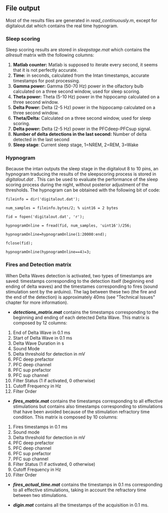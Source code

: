 ## File output

Most of the results files are generated in _read_continuously.m_, except for digitalout.dat which contains the real time hypnogram.

### Sleep scoring
Sleep scoring results are stored in _sleepstage.mat_ which contains the _allresult_ matrix with the following columns:

1. **Matlab counter:** Matlab is supposed to iterate every second, it seems that it is not perfectly accurate.
2. **Time:** in seconds, calculated from the Intan timestamps, accurate timestamps for post processing.
3. **Gamma power:** Gamma (50-70 Hz) power in the olfactory bulb calculated on a three second window, used for sleep scoring.
4. **Theta power:** Theta (5-10 Hz) power in the hippocamp calculated on a three second window.
5. **Delta Power:** Delta (2-5 Hz) power in the hippocamp calculated on a three second window.
6. **Theta/Delta:** Calculated on a three second window, used for sleep scoring.
7. **Delta power:** Delta (2-5 Hz) power in the PFCdeep-PFCsup signal.
8. **Number of delta detections in the last second:** Number of delta detected in the last second
9. **Sleep stage**: Current sleep stage, 1=NREM, 2=REM, 3=Wake

### Hypnogram
Because the intan outputs the sleep stage in the digitalout 8 to 10 pins, an hypnogram traducing the results of the sleepscoring process is stored in _digitalout.dat_ . This can be used to evaluate the performance of the sleep scoring process during the night, without posterior adjustment of the thresholds. The hypnogram can be obtained with the following bit of code:

`fileinfo = dir('digitalout.dat');`

`num_samples = fileinfo.bytes/2; % uint16 = 2 bytes`

`fid = fopen('digitalout.dat', 'r');`

`hypnogramOnline = fread(fid, num_samples, 'uint16')/256;`

`hypnogramOnline=hypnogramOnline(1:20000:end);`

`fclose(fid);`

`hypnogramOnline(hypnogramOnline==4)=3;`

### Fires and Detection matrix
When Delta Waves detection is activated, two types of timestamps are saved: timestamps corresponding to the detection itself (beginning end ending of delta waves) and the timestames corresponding to fires (sound stimulation sent by the arduino). The lag between these two (the fire and the end of the detection) is approximately 40ms (see "Technical Issues" chapter for more information).

* **_detections_matrix.mat_** contains the timestamps corresponding to the beginning and ending of each detected Delta Wave. This matrix is composed by 12 columns: 
1. End of Delta Wave in 0.1 ms
2. Start of Delta Wave in 0.1 ms
3. Delta Wave Duration in s
4. Sound Mode
5. Delta threshold for detection in mV
6. PFC deep prefactor
7. PFC deep channel
8. PFC sup prefactor
9. PFC sup channel
10. Filter Status (1 if activated, 0 otherwise)
11. Cutoff Frequency in Hz
12. Filter Order

* **_fires_matrix.mat_** contains the timestamps corresponding to all effective stimulations but contains also timestamps corresponding to stimulations that have been avoided because of the stimulation refractory time condition. This matrix is composed by 10 columns:
1. Fires timestamps in 0.1 ms
2. Sound mode
3. Delta threshold for detection in mV
4. PFC deep prefactor
5. PFC deep channel
6. PFC sup prefactor
7. PFC sup channel
8. Filter Status (1 if activated, 0 otherwise)
9. Cutoff Frequency in Hz
10. Filter Order

* **_fires_actual_time.mat_** contains the timestamps in 0.1 ms corresponding to all effective stimulations, taking in account the refractory time between two stimulations. 

* **_digin.mat_** contains all the timestamps of the acquisition in 0.1 ms. 

